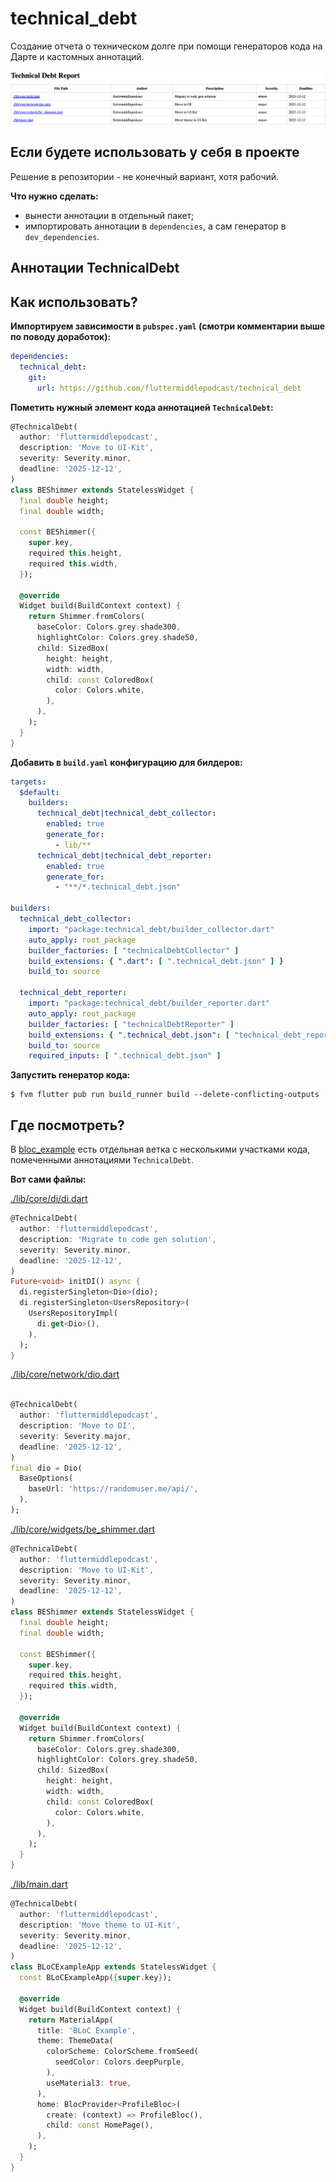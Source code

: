 # technical_debt

Создание отчета о техническом долге при помощи генераторов кода на Дарте и кастомных аннотаций.

![Пример репорта генератора](./screenshots/report.png)

## Если будете использовать у себя в проекте

Решение в репозитории - не конечный вариант, хотя рабочий.

**Что нужно сделать:**

- вынести аннотации в отдельный пакет;
- импортировать аннотации в `dependencies`, а сам генератор в `dev_dependencies`.

## Аннотации TechnicalDebt

## Как использовать?

**Импортируем зависимости в `pubspec.yaml` (смотри комментарии выше по поводу доработок):**

```yaml
dependencies:
  technical_debt:
    git:
      url: https://github.com/fluttermiddlepodcast/technical_debt
```

**Пометить нужный элемент кода аннотацией `TechnicalDebt`:**

```dart
@TechnicalDebt(
  author: 'fluttermiddlepodcast',
  description: 'Move to UI-Kit',
  severity: Severity.minor,
  deadline: '2025-12-12',
)
class BEShimmer extends StatelessWidget {
  final double height;
  final double width;

  const BEShimmer({
    super.key,
    required this.height,
    required this.width,
  });

  @override
  Widget build(BuildContext context) {
    return Shimmer.fromColors(
      baseColor: Colors.grey.shade300,
      highlightColor: Colors.grey.shade50,
      child: SizedBox(
        height: height,
        width: width,
        child: const ColoredBox(
          color: Colors.white,
        ),
      ),
    );
  }
}
```

**Добавить в `build.yaml` конфигурацию для билдеров:**

```yaml
targets:
  $default:
    builders:
      technical_debt|technical_debt_collector:
        enabled: true
        generate_for:
          - lib/**
      technical_debt|technical_debt_reporter:
        enabled: true
        generate_for:
          - "**/*.technical_debt.json"

builders:
  technical_debt_collector:
    import: "package:technical_debt/builder_collector.dart"
    auto_apply: root_package
    builder_factories: [ "technicalDebtCollector" ]
    build_extensions: { ".dart": [ ".technical_debt.json" ] }
    build_to: source

  technical_debt_reporter:
    import: "package:technical_debt/builder_reporter.dart"
    auto_apply: root_package
    builder_factories: [ "technicalDebtReporter" ]
    build_extensions: { ".technical_debt.json": [ "technical_debt_report.html" ] }
    build_to: source
    required_inputs: [ ".technical_debt.json" ]
```

**Запустить генератор кода:**

```shell
$ fvm flutter pub run build_runner build --delete-conflicting-outputs
```

## Где посмотреть?

В [bloc_example](https://github.com/fluttermiddlepodcast/bloc_example/tree/technical_debt) есть отдельная ветка с
несколькими участками кода, помеченными аннотациями `TechnicalDebt`.

**Вот сами файлы:**

[./lib/core/di/di.dart](https://github.com/fluttermiddlepodcast/bloc_example/blob/master/lib/core/di/di.dart)

```dart
@TechnicalDebt(
  author: 'fluttermiddlepodcast',
  description: 'Migrate to code gen solution',
  severity: Severity.minor,
  deadline: '2025-12-12',
)
Future<void> initDI() async {
  di.registerSingleton<Dio>(dio);
  di.registerSingleton<UsersRepository>(
    UsersRepositoryImpl(
      di.get<Dio>(),
    ),
  );
}
```

[./lib/core/network/dio.dart](https://github.com/fluttermiddlepodcast/bloc_example/blob/technical_debt/lib/core/network/dio.dart)

```dart

@TechnicalDebt(
  author: 'fluttermiddlepodcast',
  description: 'Move to DI',
  severity: Severity.major,
  deadline: '2025-12-12',
)
final dio = Dio(
  BaseOptions(
    baseUrl: 'https://randomuser.me/api/',
  ),
);
```

[./lib/core/widgets/be_shimmer.dart](https://github.com/fluttermiddlepodcast/bloc_example/blob/technical_debt/lib/core/widgets/be_shimmer.dart)

```dart
@TechnicalDebt(
  author: 'fluttermiddlepodcast',
  description: 'Move to UI-Kit',
  severity: Severity.minor,
  deadline: '2025-12-12',
)
class BEShimmer extends StatelessWidget {
  final double height;
  final double width;

  const BEShimmer({
    super.key,
    required this.height,
    required this.width,
  });

  @override
  Widget build(BuildContext context) {
    return Shimmer.fromColors(
      baseColor: Colors.grey.shade300,
      highlightColor: Colors.grey.shade50,
      child: SizedBox(
        height: height,
        width: width,
        child: const ColoredBox(
          color: Colors.white,
        ),
      ),
    );
  }
}
```

[./lib/main.dart](https://github.com/fluttermiddlepodcast/bloc_example/blob/technical_debt/lib/main.dart)

```dart
@TechnicalDebt(
  author: 'fluttermiddlepodcast',
  description: 'Move theme to UI-Kit',
  severity: Severity.minor,
  deadline: '2025-12-12',
)
class BLoCExampleApp extends StatelessWidget {
  const BLoCExampleApp({super.key});

  @override
  Widget build(BuildContext context) {
    return MaterialApp(
      title: 'BLoC Example',
      theme: ThemeData(
        colorScheme: ColorScheme.fromSeed(
          seedColor: Colors.deepPurple,
        ),
        useMaterial3: true,
      ),
      home: BlocProvider<ProfileBloc>(
        create: (context) => ProfileBloc(),
        child: const HomePage(),
      ),
    );
  }
}
```
